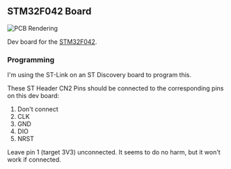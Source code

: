 ## STM32F042 Board

![PCB Rendering](rendering.png)

Dev board for the
[STM32F042](https://www.st.com/resource/en/datasheet/stm32f042c4.pdf).

### Programming

I'm using the ST-Link on an ST Discovery board to program this.

These ST Header CN2 Pins should be connected to the corresponding pins on this
dev board:

1. Don't connect
2. CLK
3. GND
4. DIO
5. NRST

Leave pin 1 (target 3V3) unconnected. It seems to do no harm, but it won't work
if connected.

